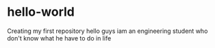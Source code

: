 # hello-world
Creating my first repository
hello guys 
 iam an engineering student who don't know what he have to do in life
